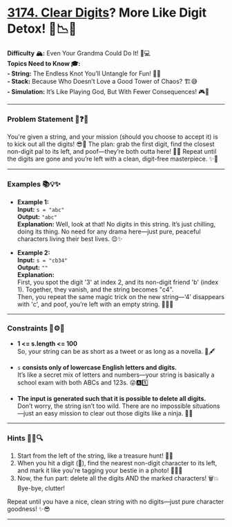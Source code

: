 # [3174. Clear Digits](https://leetcode.com/problems/clear-digits)? More Like Digit Detox! 🧼📉😂

**Difficulty 🏔️:** Even Your Grandma Could Do It! 👵💻 <br>
**Topics Need to Know 🎓:** <br>
    **- String:** The Endless Knot You’ll Untangle for Fun! 🧵🤯 <br>
    **- Stack:** Because Who Doesn’t Love a Good Tower of Chaos? 🏗️😅 <br>
    **- Simulation:** It’s Like Playing God, But With Fewer Consequences! 🎮👾
<hr>

### Problem Statement 📝❓🔧
You're given a string, and your mission (should you choose to accept it) is to kick out all the digits! 😎🔢 The plan: grab the first digit, find the closest non-digit pal to its left, and poof—they’re both outta here! 👋🎯 Repeat until the digits are gone and you’re left with a clean, digit-free masterpiece. ✨💪
<hr>

### Examples 📚💡✨
- **Example 1:** <br>
**Input:** `s = "abc"` <br>
**Output:** `"abc"` <br>
**Explanation:**
Well, look at that! No digits in this string. It’s just chilling, doing its thing. No need for any drama here—just pure, peaceful characters living their best lives. 😌✨

- **Example 2:** <br>
**Input:** `s = "cb34"` <br>
**Output:** `""` <br>
**Explanation:** <br>
First, you spot the digit '3' at index 2, and its non-digit friend 'b' (index 1). Together, they vanish, and the string becomes "c4". <br>
Then, you repeat the same magic trick on the new string—‘4’ disappears with 'c', and poof, you’re left with an empty string. 🧙‍♂️💨
<hr>

### Constraints 🚧⚙️📏
- **1 <= s.length <= 100** <br>
So, your string can be as short as a tweet or as long as a novella. 📜🖋️

- `s` **consists only of lowercase English letters and digits.** <br>
It’s like a secret mix of letters and numbers—your string is basically a school exam with both ABCs and 123s. 😜🅰️1️⃣

- **The input is generated such that it is possible to delete all digits.** <br>
Don’t worry, the string isn’t too wild. There are no impossible situations—just an easy mission to clear out those digits like a ninja. 🥷✨
<hr>

### Hints 🧠💡🔍
1. Start from the left of the string, like a treasure hunt! 🏴‍☠️
2. When you hit a digit (🤯), find the nearest non-digit character to its left, and mark it like you're tagging your bestie in a photo! 📸👯‍♂️
3. Now, the fun part: delete all the digits AND the marked characters! 🗑️💥 Bye-bye, clutter!

Repeat until you have a nice, clean string with no digits—just pure character goodness! ✨😎
<hr>